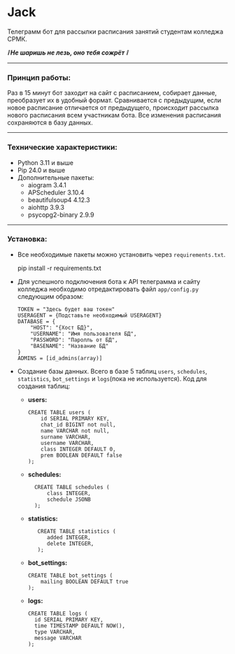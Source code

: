 # Jack

Телеграмм бот для рассылки расписания занятий студентам колледжа СРМК.

***❕ Не шаришь не лезь, оно тебя сожрёт ❕***

---

### Принцип работы:

Раз в 15 минут бот заходит на сайт с расписанием, собирает данные, преобразует их в удобный формат.
Сравнивается с предыдущим, если новое расписание отличается от предыдущего, происходит рассылка нового расписания всем участникам бота.
Все изменения расписания сохраняются в базу данных.

---

### Технические характеристики:
* Python 3.11 и выше
* Pip 24.0 и выше
* Дополнительные пакеты:
  * aiogram 3.4.1
  * APScheduler 3.10.4
  * beautifulsoup4 4.12.3
  * aiohttp 3.9.3
  * psycopg2-binary 2.9.9

---

### Установка:

* Все необходимые пакеты можно установить через `requirements.txt`.

    pip install -r requirements.txt

* Для успешного подключения бота к API телеграмма и сайту колледжа необходимо отредактировать файл `app/config.py` следующим образом:

      TOKEN = "Здесь будет ваш токен"
      USERAGENT = {Подставьте необходимый USERAGENT}
      DATABASE = {
          "HOST": "{Хост БД}",
          "USERNAME": "Имя пользователя БД",
          "PASSWORD": "Паролль от БД",
          "BASENAME": "Название БД"
      }
      ADMINS = [id_admins(array)]  
      

* Создание базы данных. Всего в базе 5 таблиц `users`, `schedules`, `statistics`, `bot_settings` и `logs`(пока не используется).
Код для создания таблиц:
  * **users:**

        CREATE TABLE users (
            id SERIAL PRIMARY KEY,
            chat_id BIGINT not null,
            name VARCHAR not null,
            surname VARCHAR,
            username VARCHAR,
            class INTEGER DEFAULT 0,
            prem BOOLEAN DEFAULT false
        );
  * **schedules:**
  
          CREATE TABLE schedules (
              class INTEGER,
              schedule JSONB
          );
  * **statistics:**
  
           CREATE TABLE statistics (
              added INTEGER,
              delete INTEGER,
           );
  * **bot_settings:**
        
        CREATE TABLE bot_settings (
            mailing BOOLEAN DEFAULT true
        );
  * **logs:**
  
        CREATE TABLE logs (
          id SERIAL PRIMARY KEY,
          time TIMESTAMP DEFAULT NOW(),
          type VARCHAR,
          message VARCHAR
        );
